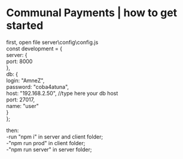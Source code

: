 # Communal Payments | how to get started
first, open file server\config\config.js  
const development = {  
  server: {  
    port: 8000  
  },  
  db: {  
    login: "AmneZ",  
    password: "coba4atuna",  
    host: "192.168.2.50", //type here your db host  
    port: 27017,  
    name: "user"  
  }  
};  
  
then:  
-run "npm i" in server and client folder;  
-"npm run prod" in client folder;  
-"npm run server" in server folder;  